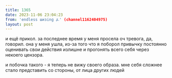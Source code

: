 ```yaml
---
title: 1365
date: 2023-11-06 23:04:23
from: 'endless шизing ⍼' (channel1162404975)
layout: post
---
```


и ещё прикол. за последнее время у меня просела оч тревога, да, говорил. она у меня ушла, из-за того что я поборол привычку постоянно оценивать свои действия излишне и прогонять всего себя через некоего цензора. 

и побочка такого - я теперь не вижу своего образа. мне себя сложнее стало представить со стороны, от лица других людей

